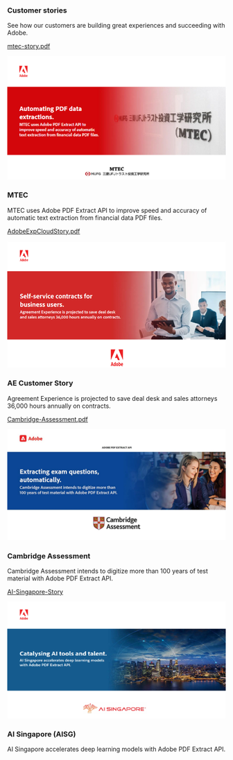 <TitleBlock slots="heading, text" theme="lightest" className="titleBlock-align-left" id="customer" />

### Customer stories

See how our customers are building great experiences and succeeding with Adobe.

<ResourceCard slots="link, image, heading,text" width="25%" theme="lightest"  className='useCaseCard card-heading-size' isCustomStories/>

[mtec-story.pdf](../resources/mtec-story.pdf)

![EMPTY_ALT](../images/mtec.png)

### MTEC

MTEC uses Adobe PDF Extract API to improve speed and accuracy of automatic text extraction from financial data PDF files.

<ResourceCard slots="link, image, heading, text " width="25%" theme="lightest" className='useCaseCard card-heading-size' isCustomStories/>

[AdobeExpCloudStory.pdf](../resources/AdobeExpCloudStory.pdf)

![EMPTY_ALT](../images/AE_story.png)

### AE Customer Story

Agreement Experience is projected to save deal desk and sales attorneys 36,000 hours annually on contracts.

<ResourceCard slots="link, image, heading,text" width="25%" theme="lightest" className='useCaseCard card-heading-size hme-custom-header' isCustomStories/>

[Cambridge-Assessment.pdf](../resources/Cambridge-Assessment.pdf)

![EMPTY_ALT](../images/Cambridge-Assessment.jpeg)

### Cambridge Assessment

Cambridge Assessment intends to digitize more than 100 years of test material with Adobe PDF Extract API.

<ResourceCard slots="link, image, heading,text" width="25%" theme="lightest" className='useCaseCard card-heading-size' isCustomStories/>

[AI-Singapore-Story](../resources/AI-Singapore-Story.pdf)

![EMPTY_ALT](../images/AISingapore.png)

### AI Singapore (AISG)

AI Singapore accelerates deep learning models with Adobe PDF Extract API.
